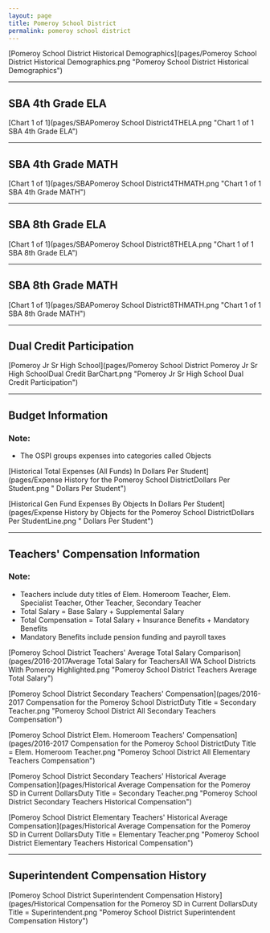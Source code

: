 ```yaml
---
layout: page
title: Pomeroy School District
permalink: pomeroy school district
---
```



[Pomeroy School District Historical Demographics](pages/Pomeroy School District Historical Demographics.png "Pomeroy School District Historical Demographics")

___

## SBA 4th Grade ELA

[Chart 1 of 1](pages/SBAPomeroy School District4THELA.png "Chart 1 of 1 SBA 4th Grade ELA")


___

## SBA 4th Grade MATH

[Chart 1 of 1](pages/SBAPomeroy School District4THMATH.png "Chart 1 of 1 SBA 4th Grade MATH")


___

## SBA 8th Grade ELA

[Chart 1 of 1](pages/SBAPomeroy School District8THELA.png "Chart 1 of 1 SBA 8th Grade ELA")


___

## SBA 8th Grade MATH

[Chart 1 of 1](pages/SBAPomeroy School District8THMATH.png "Chart 1 of 1 SBA 8th Grade MATH")


___

## Dual Credit Participation

[Pomeroy Jr Sr High School](pages/Pomeroy School District Pomeroy Jr Sr High SchoolDual Credit BarChart.png "Pomeroy Jr Sr High School Dual Credit Participation")


___

## Budget Information
### Note:
- The OSPI groups expenses into categories called Objects

[Historical Total Expenses (All Funds) In Dollars Per Student](pages/Expense History for the Pomeroy School DistrictDollars Per Student.png " Dollars Per Student")

[Historical Gen Fund Expenses By Objects In Dollars Per Student](pages/Expense History by Objects for the Pomeroy School DistrictDollars Per StudentLine.png " Dollars Per Student")


___

## Teachers' Compensation Information
### Note:
- Teachers include duty titles of Elem. Homeroom Teacher, Elem. Specialist Teacher, Other Teacher, Secondary Teacher
- Total Salary = Base Salary + Supplemental Salary
- Total Compensation = Total Salary + Insurance Benefits + Mandatory Benefits
- Mandatory Benefits include pension funding and payroll taxes

[Pomeroy School District Teachers' Average Total Salary Comparison](pages/2016-2017Average Total Salary for TeachersAll WA School Districts With Pomeroy Highlighted.png "Pomeroy School District Teachers Average Total Salary")

[Pomeroy School District Secondary Teachers' Compensation](pages/2016-2017 Compensation for the Pomeroy School DistrictDuty Title = Secondary Teacher.png "Pomeroy School District All Secondary Teachers Compensation")

[Pomeroy School District Elem. Homeroom Teachers' Compensation](pages/2016-2017 Compensation for the Pomeroy School DistrictDuty Title = Elem. Homeroom Teacher.png "Pomeroy School District All Elementary Teachers Compensation")

[Pomeroy School District Secondary Teachers' Historical Average Compensation](pages/Historical Average Compensation for the Pomeroy SD in Current DollarsDuty Title = Secondary Teacher.png "Pomeroy School District Secondary Teachers Historical Compensation")

[Pomeroy School District Elementary Teachers' Historical Average Compensation](pages/Historical Average Compensation for the Pomeroy SD in Current DollarsDuty Title = Elementary Teacher.png "Pomeroy School District Elementary Teachers Historical Compensation")


___

## Superintendent Compensation History

[Pomeroy School District Superintendent Compensation History](pages/Historical Compensation for the Pomeroy SD in Current DollarsDuty Title = Superintendent.png "Pomeroy School District Superintendent Compensation History")

